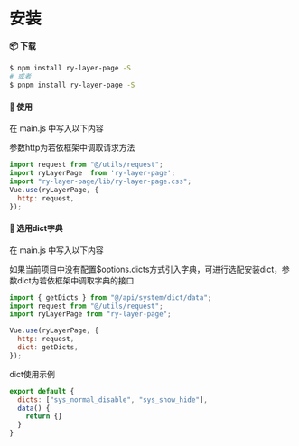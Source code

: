 # 安装

#### 📦 下载

```sh
$ npm install ry-layer-page -S
# 或者
$ pnpm install ry-layer-page -S
```

#### 🔨 使用

在 main.js 中写入以下内容

参数http为若依框架中调取请求方法

```js
import request from "@/utils/request";
import ryLayerPage  from 'ry-layer-page';
import "ry-layer-page/lib/ry-layer-page.css";
Vue.use(ryLayerPage, {
  http: request,
});
```

#### 🎨 选用dict字典

在 main.js 中写入以下内容

如果当前项目中没有配置$options.dicts方式引入字典，可进行选配安装dict，参数dict为若依框架中调取字典的接口

```js
import { getDicts } from "@/api/system/dict/data";
import request from "@/utils/request";
import ryLayerPage from "ry-layer-page";

Vue.use(ryLayerPage, {
  http: request,
  dict: getDicts,
});
```

dict使用示例

```js
export default {
  dicts: ["sys_normal_disable", "sys_show_hide"],
  data() {
    return {}
  }
}
```